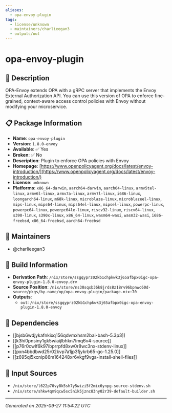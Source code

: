 ```yaml
---
aliases:
  - opa-envoy-plugin
tags:
  - license/unknown
  - maintainers/charlieegan3
  - outputs/out
---
```


# opa-envoy-plugin

## 📝 Description

OPA-Envoy extends OPA with a gRPC server that implements the Envoy
External Authorization API. You can use this version of OPA to enforce
fine-grained, context-aware access control policies with Envoy without
modifying your microservice.


## 📋 Package Information

- **Name**: `opa-envoy-plugin`
- **Version**: `1.8.0-envoy`
- **Available**: ✅ Yes
- **Broken**: ✅ No
- **Description**: Plugin to enforce OPA policies with Envoy
- **Homepage**: [https://www.openpolicyagent.org/docs/latest/envoy-introduction/](https://www.openpolicyagent.org/docs/latest/envoy-introduction/)
- **License**: `unknown`
- **Platforms**: `x86_64-darwin`, `aarch64-darwin`, `aarch64-linux`, `armv5tel-linux`, `armv6l-linux`, `armv7a-linux`, `armv7l-linux`, `i686-linux`, `loongarch64-linux`, `m68k-linux`, `microblaze-linux`, `microblazeel-linux`, `mips-linux`, `mips64-linux`, `mips64el-linux`, `mipsel-linux`, `powerpc-linux`, `powerpc64-linux`, `powerpc64le-linux`, `riscv32-linux`, `riscv64-linux`, `s390-linux`, `s390x-linux`, `x86_64-linux`, `wasm64-wasi`, `wasm32-wasi`, `i686-freebsd`, `x86_64-freebsd`, `aarch64-freebsd`
## 👥 Maintainers

- @charlieegan3


## 🔧 Build Information

- **Derivation Path**: `/nix/store/ssgqyprz02kb1chpkwk3j65afbpx0igc-opa-envoy-plugin-1.8.0-envoy.drv`
- **Source Position**: `/nix/store/ns30sqxb36k8jrds8z18rv96bpnwc60d-source/pkgs/by-name/op/opa-envoy-plugin/package.nix:70`
- **Outputs**:
  - `out`:  `/nix/store/ssgqyprz02kb1chpkwk3j65afbpx0igc-opa-envoy-plugin-1.8.0-envoy`

## 🔗 Dependencies

- [[bjsb6wdjykafnkixq156qdvmxhsm2bai-bash-5.3p3]]
- [[k3hi0pnsiny1gk5wiaijlbhkn7lmq6v4-source]]
- [[p76r0cwlf6k97ibprrpfd8xw0r8wc3nx-stdenv-linux]]
- [[pxn4bbdbwd25r02kvp7a1jp3fjykrb65-go-1.25.0]]
- [[z695ql5xcnip86m164248xr6vkgf9vga-install-shell-files]]

## 📁 Input Sources

- `/nix/store/l622p70vy8k5sh7y5wizi5f2mic6ynpg-source-stdenv.sh`
- `/nix/store/shkw4qm9qcw5sc5n1k5jznc83ny02r39-default-builder.sh`

---
*Generated on 2025-09-27 11:54:22 UTC*
